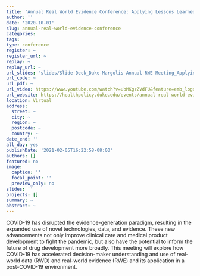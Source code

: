 ```yaml
---
title: 'Annual Real World Evidence Conference: Applying Lessons Learned from RWE in the Time of COVID-19 to the Future'
author: ''
date: '2020-10-01'
slug: annual-real-world-evidence-conference
categories:
tags:
type: conference
register: ~
register_url: ~
replay: ~
replay_url: ~
url_slides: "slides/Slide Deck_Duke-Margolis Annual RWE Meeting_Applying Lessons Learned from RWE in the Time of COVID-19 to the Future.pdf"
url_code: ~
url_pdf: ~
url_video: https://www.youtube.com/watch?v=ubMKgzZVdFU&feature=emb_logo
url_website: https://healthpolicy.duke.edu/events/annual-real-world-evidence-conference-applying-lessons-learned-rwe-time-covid-19-future
location: Virtual
address:
  street: ~
  city: ~
  region: ~
  postcode: ~
  country: ~
date_end: ''
all_day: yes
publishDate: '2021-02-05T16:22:58-08:00'
authors: []
featured: no
image:
  caption: ''
  focal_point: ''
  preview_only: no
slides: ''
projects: []
summary: ~
abstract: ~
---
```

COVID-19 has disrupted the evidence-generation paradigm, resulting in the expanded use of novel technologies, data, and evidence. These new advancements not only improve clinical care and medical product development to fight the pandemic, but also have the potential to inform the future of drug development more broadly. This meeting will explore how COVID-19 has accelerated decision-maker understanding and use of real-world data (RWD) and real-world evidence (RWE) and its application in a post-COVID-19 environment.  